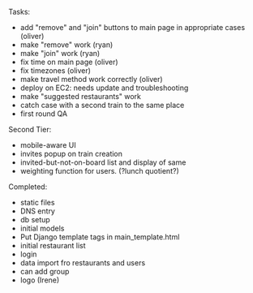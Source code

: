 Tasks:
 - add "remove" and "join" buttons to main page in appropriate cases (oliver)
 - make "remove" work (ryan)
 - make "join" work (ryan)
 - fix time on main page  (oliver)
 - fix timezones (oliver)
 - make travel method work correctly (oliver)
 - deploy on EC2: needs update and troubleshooting
 - make "suggested restaurants" work
 - catch case with a second train to the same place
 - first round QA

Second Tier:
 - mobile-aware UI
 - invites popup on train creation
 - invited-but-not-on-board list and display of same
 - weighting function for users. (?lunch quotient?)
 
Completed:
 - static files
 - DNS entry
 - db setup
 - initial models
 - Put Django template tags in main_template.html
 - initial restaurant list
 - login
 - data import fro restaurants and users
 - can add group
 - logo (Irene)
